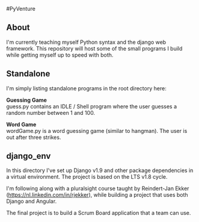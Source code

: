 #PyVenture

About
---------------

I'm currently teaching myself Python syntax and the django web framework. This repository will host some of the small
programs I build while getting myself up to speed with both.

Standalone
-----------------

I'm simply listing standalone programs in the root directory here:


**Guessing Game**  
	guess.py contains an IDLE / Shell program where the user guesses a random number
	between 1 and 100.

**Word Game**  
	wordGame.py is a word guessing game (similar to hangman).  The user is out after
	three strikes.


django_env
----------------------

In this directory I've set up Django v1.9 and other package dependencies in a virtual environment.
The project is based on the LTS v1.8 cycle.

I'm following along with a pluralsight course taught by Reindert-Jan Ekker (https://nl.linkedin.com/in/rjekker),
while building a project that uses both Django and Angular.

The final project is to build a Scrum Board application that a team can use.


